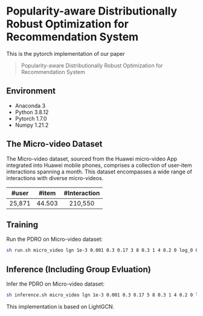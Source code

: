 # Popularity-aware Distributionally Robust Optimization for Recommendation System
This is the pytorch implementation of our paper
> Popularity-aware Distributionally Robust Optimization for Recommendation System

## Environment
- Anaconda 3
- Python 3.8.12
- Pytorch 1.7.0
- Numpy 1.21.2

## The Micro-video Dataset
The Micro-video dataset, sourced from the Huawei micro-video App integrated into Huawei mobile phones, comprises a collection of user-item interactions spanning a month. This dataset encompasses a wide range of interactions with diverse micro-videos.

| #user | #item | #Interaction |
|:--------:|:--------:|:--------:|
| 25,871 | 44.503 | 210,550 |
## Training
Run the PDRO on Micro-video dataset:
```bash
sh run.sh micro_video lgn 1e-3 0.001 0.3 0.17 3 8 0.3 1 4 0.2 0 log_0 0
```

## Inference (Including Group Evluation)
Infer the PDRO on Micro-video dataset:
```bash
sh inference.sh micro_video lgn 1e-3 0.001 0.3 0.17 5 8 0.3 1 4 0.2 0 log_0 1
```

This implementation is based on LightGCN.